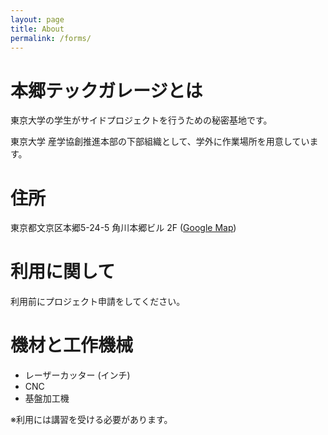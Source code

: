 ```yaml
---
layout: page
title: About
permalink: /forms/
---
```


# 本郷テックガレージとは

東京大学の学生がサイドプロジェクトを行うための秘密基地です。

東京大学 産学協創推進本部の下部組織として、学外に作業場所を用意しています。

# 住所

東京都文京区本郷5-24-5 角川本郷ビル 2F ([Google Map](https://goo.gl/maps/jweyFvu4e7q))

# 利用に関して

利用前にプロジェクト申請をしてください。

# 機材と工作機械

- レーザーカッター (インチ)
- CNC
- 基盤加工機

※利用には講習を受ける必要があります。